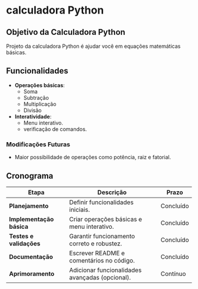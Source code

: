 ﻿# calculadora Python

## **Objetivo da Calculadora Python**
Projeto da calculadora Python é ajudar você em equações matemáticas básicas.

## **Funcionalidades**
- **Operações básicas**:
  - Soma
  - Subtração
  - Multiplicação
  - Divisão 
- **Interatividade**:
  - Menu interativo.
  - verificação de comandos.


 ### **Modificações Futuras**
 - Maior possibilidade de operações como potência, raiz e fatorial.
 
 ## **Cronograma**
| **Etapa**                 | **Descrição**                                      | **Prazo**           |
|---------------------------|--------------------------------------------------|---------------------|
| **Planejamento**          | Definir funcionalidades iniciais.                 | Concluído           |
| **Implementação básica**  | Criar operações básicas e menu interativo.        | Concluído           |
| **Testes e validações**   | Garantir funcionamento correto e robustez.        | Concluído           |
| **Documentação**          | Escrever README e comentários no código.          | Concluído           |
| **Aprimoramento**         | Adicionar funcionalidades avançadas (opcional).   | Contínuo            |

 
